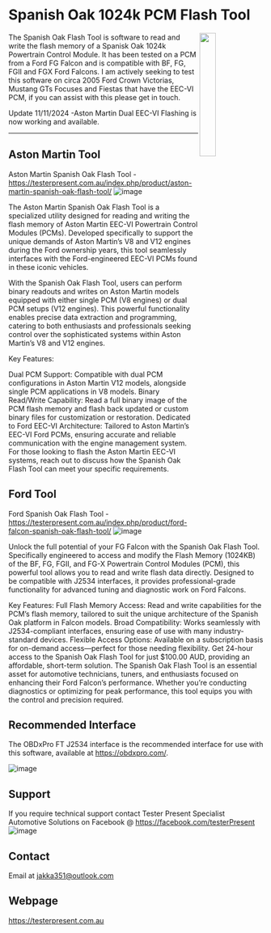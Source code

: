 # Spanish Oak 1024k PCM Flash Tool



<img src="https://github.com/user-attachments/assets/43a38fd5-3ccb-4d68-9ff8-fa1d7500c8fd" width="25%" height="25%" align="right"/>
The Spanish Oak Flash Tool is software to read and write the flash memory of a Spanisk Oak 1024k Powertrain Control Module. It has been tested on a PCM from a Ford FG Falcon and is compatible with BF, FG, FGII and FGX Ford Falcons. 
I am actively seeking to test this software on circa 2005 Ford Crown Victorias, Mustang GTs Focuses and Fiestas that have the EEC-VI PCM, if you can assist with this please get in touch.

Update 11/11/2024 -Aston Martin Dual EEC-VI Flashing is now working and available.


***
## Aston Martin Tool
Aston Martin Spanish Oak Flash Tool - https://testerpresent.com.au/index.php/product/aston-martin-spanish-oak-flash-tool/
![image](https://github.com/user-attachments/assets/7680fd58-592d-4733-8145-e520d7014cbf)

The Aston Martin Spanish Oak Flash Tool is a specialized utility designed for reading and writing the flash memory of Aston Martin EEC-VI Powertrain Control Modules (PCMs). Developed specifically to support the unique demands of Aston Martin’s V8 and V12 engines during the Ford ownership years, this tool seamlessly interfaces with the Ford-engineered EEC-VI PCMs found in these iconic vehicles.

With the Spanish Oak Flash Tool, users can perform binary readouts and writes on Aston Martin models equipped with either single PCM (V8 engines) or dual PCM setups (V12 engines). This powerful functionality enables precise data extraction and programming, catering to both enthusiasts and professionals seeking control over the sophisticated systems within Aston Martin’s V8 and V12 engines.

Key Features:

Dual PCM Support: Compatible with dual PCM configurations in Aston Martin V12 models, alongside single PCM applications in V8 models.
Binary Read/Write Capability: Read a full binary image of the PCM flash memory and flash back updated or custom binary files for customization or restoration.
Dedicated to Ford EEC-VI Architecture: Tailored to Aston Martin’s EEC-VI Ford PCMs, ensuring accurate and reliable communication with the engine management system.
For those looking to flash the Aston Martin EEC-VI systems, reach out to discuss how the Spanish Oak Flash Tool can meet your specific requirements.


## Ford Tool
Ford Spanish Oak Flash Tool - https://testerpresent.com.au/index.php/product/ford-falcon-spanish-oak-flash-tool/
![image](https://github.com/user-attachments/assets/7fb7868e-33d2-4819-ad1b-2b8ddf39fae8)

Unlock the full potential of your FG Falcon with the Spanish Oak Flash Tool. Specifically engineered to access and modify the Flash Memory (1024KB) of the BF, FG, FGII, and FG-X Powertrain Control Modules (PCM), this powerful tool allows you to read and write flash data directly. Designed to be compatible with J2534 interfaces, it provides professional-grade functionality for advanced tuning and diagnostic work on Ford Falcons.

Key Features:
Full Flash Memory Access: Read and write capabilities for the PCM’s flash memory, tailored to suit the unique architecture of the Spanish Oak platform in Falcon models.
Broad Compatibility: Works seamlessly with J2534-compliant interfaces, ensuring ease of use with many industry-standard devices.
Flexible Access Options: Available on a subscription basis for on-demand access—perfect for those needing flexibility. Get 24-hour access to the Spanish Oak Flash Tool for just $100.00 AUD, providing an affordable, short-term solution.
The Spanish Oak Flash Tool is an essential asset for automotive technicians, tuners, and enthusiasts focused on enhancing their Ford Falcon’s performance. Whether you’re conducting diagnostics or optimizing for peak performance, this tool equips you with the control and precision required.

## Recommended Interface
The OBDxPro FT J2534 interface is the recommended interface for use with this software, available at https://obdxpro.com/.

![image](https://github.com/user-attachments/assets/dddaaf30-46f7-4d00-8993-64723f57c5ef)

## Support
If you require technical support contact Tester Present Specialist Automotive Solutions on Facebook @ https://facebook.com/testerPresent
![image](https://github.com/user-attachments/assets/6575588c-42a1-4761-952d-62462ba9468a)

## Contact
Email at jakka351@outlook.com

## Webpage
https://testerpresent.com.au
